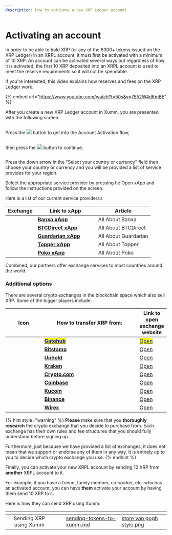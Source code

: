 ```yaml
---
description: How to activate a new XRP Ledger account
---
```


# Activating an account

In order to be able to hold XRP (or any of the 8300+ tokens issued on the XRP Ledger) in an XRPL account, it must first be activated with a minimum of 10 XRP. An account can be activated several ways but regardless of how it is activated, the first 10 XRP deposited into an XRPL account is used to meet the reserve requirements so it will not be spendable.

If you're interested, this video explains how reserves and fees on the XRP Ledger work.

{% embed url="https://www.youtube.com/watch?t=50s&v=7E52W4dKmBE" %}

After you create a new XRP Ledger account in Xumm, you are presented with the following screen:

<figure><img src="../.gitbook/assets/Activate your account.png" alt=""><figcaption></figcaption></figure>

Press the ![](<../.gitbook/assets/image (1) (1) (4).png>) button to get into the Account Activation flow,

<figure><img src="../.gitbook/assets/Account Activation xApp.png" alt=""><figcaption></figcaption></figure>

then press the ![](<../.gitbook/assets/image (4).png>) button to continue.



<figure><img src="../.gitbook/assets/Buy and sell.png" alt=""><figcaption></figcaption></figure>

Press the down arrow in the "Select your country or currency" field then choose your country or currency and you will be provided a list of service provides for your region.

Select the appropriate service provider by pressing he Open xApp and follow the instructions provided on the screen.

Here is a list of our current service providers:\


<table><thead><tr><th>Exchange</th><th width="173.33333333333331">Link to xApp</th><th>Article</th></tr></thead><tbody><tr><td><img src="../.gitbook/assets/image (2) (2) (3).png" alt=""></td><td><a href="https://xumm.app/detect/xapp:banxa.onofframp"><strong>Banxa xApp</strong></a></td><td>All About Banxa</td></tr><tr><td><img src="../.gitbook/assets/image (5) (1) (1) (2).png" alt=""></td><td><a href="https://xumm.app/detect/xapp:btcdirect.onofframp"><strong>BTCDirect xApp</strong></a></td><td>All About BTCDirect</td></tr><tr><td><img src="../.gitbook/assets/image (3) (1) (2).png" alt=""></td><td><a href="https://xumm.app/detect/xapp:guardarian.onofframp"><strong>Guardarian xApp</strong></a></td><td>All About Guardarian</td></tr><tr><td><img src="../.gitbook/assets/image (4) (2).png" alt=""></td><td><a href="https://xumm.app/detect/xapp:uphold.topper"><strong>Topper xApp</strong></a></td><td>All About Topper</td></tr><tr><td><img src="../.gitbook/assets/image (7) (1).png" alt=""></td><td><a href="https://xumm.app/detect/xapp:poko.onramp"><strong>Poko xApp</strong></a></td><td>All About Poko</td></tr></tbody></table>

Combined, our partners offer exchange services to most countries around the world.

### Additional options

There are several crypto exchanges in the blockchain space which also sell XRP. Some of the bigger players include:



<table><thead><tr><th width="110.33333333333331" align="center">Icon</th><th width="318">How to transfer XRP from:</th><th>Link to open exchange website</th></tr></thead><tbody><tr><td align="center"><img src="../.gitbook/assets/image (1) (1) (2) (1).png" alt="" data-size="line"></td><td><a href="../getting-started-with-xumm/how-to-activate-a-new-xrpl-account/from-gatehub.md"><mark style="color:blue;"><strong>Gatehub</strong></mark></a></td><td><a href="https://gatehub.net/"><mark style="color:blue;">Open</mark></a></td></tr><tr><td align="center"><img src="../.gitbook/assets/image (1) (1) (1) (1) (2).png" alt=""></td><td><a href="../getting-started-with-xumm/activating-an-account/from-bitstamp.md"><strong>Bitstamp</strong></a></td><td><a href="https://www.bitstamp.net/">Open</a></td></tr><tr><td align="center"><img src="../.gitbook/assets/image (9) (1).png" alt="" data-size="line"></td><td><a href="../getting-started-with-xumm/activating-an-account/from-uphold.md"><strong>Uphold</strong></a></td><td><a href="https://uphold.com/">Open</a></td></tr><tr><td align="center"><img src="../.gitbook/assets/image (1) (3).png" alt=""></td><td><a href="../getting-started-with-xumm/activating-an-account/from-kraken.md"><strong>Kraken</strong></a></td><td><a href="https://www.kraken.com/">Open</a></td></tr><tr><td align="center"><img src="../.gitbook/assets/image (2) (1) (2) (1).png" alt=""></td><td><a href="../getting-started-with-xumm/activating-an-account/from-crypto.com.md"><strong>Crypto.com</strong></a></td><td><a href="https://crypto.com/">Open</a></td></tr><tr><td align="center"><img src="../.gitbook/assets/image (8) (2).png" alt="" data-size="line"></td><td><a href="../getting-started-with-xumm/activating-an-account/from-coinbase.md"><strong>Coinbase</strong></a></td><td><a href="https://www.coinbase.com/">Open</a></td></tr><tr><td align="center"><img src="../.gitbook/assets/image (1) (5).png" alt="" data-size="original"></td><td><a href="../getting-started-with-xumm/how-to-activate-a-new-xrpl-account/from-kucoin.md"><strong>Kucoin</strong></a></td><td><a href="https://www.kucoin.com/">Open</a></td></tr><tr><td align="center"><img src="../.gitbook/assets/image (11) (1) (1).png" alt="" data-size="line"></td><td><a href="../getting-started-with-xumm/activating-an-account/from-binance.md"><strong>Binance</strong></a></td><td><a href="https://www.binance.com/en">Open</a></td></tr><tr><td align="center"><img src="../.gitbook/assets/wirex (1).png" alt=""></td><td><a href="../getting-started-with-xumm/activating-an-account/from-wirex.md"><strong>Wirex</strong></a></td><td><a href="https://wirexapp.com/">Open</a></td></tr></tbody></table>



{% hint style="warning" %}
**Please** make sure that you **thoroughly research** the crypto exchange that you decide to purchase from. Each exchange has their own rules and fee structures that you should fully understand before signing up.&#x20;

Furthermore, just because we have provided a list of exchanges, it does not mean that we support or endorse any of them in any way. It is entirely up to you to decide which crypto exchange you use.
{% endhint %}



Finally, you can activate your new XRPL account by sending 10 XRP from **another** XRPL account to it.

For example, if you have a friend, family member, co-worker, etc. who has an activated account, you can have **them** activate your account by having them send 10 XRP to it.

Here is how they can send XRP using Xumm:

<table data-view="cards"><thead><tr><th align="center"></th><th data-hidden></th><th data-hidden></th><th data-hidden data-card-target data-type="content-ref"></th><th data-hidden data-card-cover data-type="files"></th></tr></thead><tbody><tr><td align="center">Sending XRP using Xumm</td><td></td><td></td><td><a href="../getting-started-with-xumm/sending-tokens-to-xumm.md">sending-tokens-to-xumm.md</a></td><td><a href="../.gitbook/assets/store  van gogh style.png">store  van gogh style.png</a></td></tr></tbody></table>

